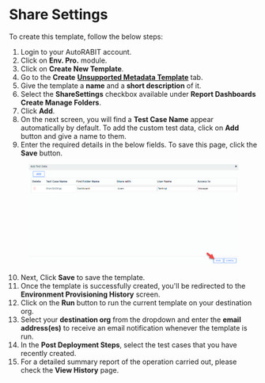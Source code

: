 # Share Settings

To create this template, follow the below steps:

1. Login to your AutoRABIT account.
2. Click on **Env. Pro.** module.
3. Click on **Create New Template**.
4. Go to the **Create** [**Unsupported Metadata Template**](../) tab.
5. Give the template a **name** and a **short description** of it.
6. Select the **ShareSettings** checkbox available under **Report Dashboards Create Manage Folders**.
7. Click **Add**.
8. On the next screen, you will find a **Test Case Name** appear automatically by default. To add the custom test data, click on **Add** button and give a name to them.&#x20;
9. Enter the required details in the below fields. To save this page, click the **Save** button.

<figure><img src="../../../../../../.gitbook/assets/image (33).png" alt="" width="563"><figcaption></figcaption></figure>

10. Next, Click **Save** to save the template.
11. Once the template is successfully created, you'll be redirected to the **Environment Provisioning History** screen.
12. Click on the **Run** button to run the current template on your destination org.
13. Select your **destination org** from the dropdown and enter the **email address(es)** to receive an email notification whenever the template is run.
14. In the **Post Deployment Steps**, select the test cases that you have recently created.&#x20;
15. For a detailed summary report of the operation carried out, please check the **View History** page.
